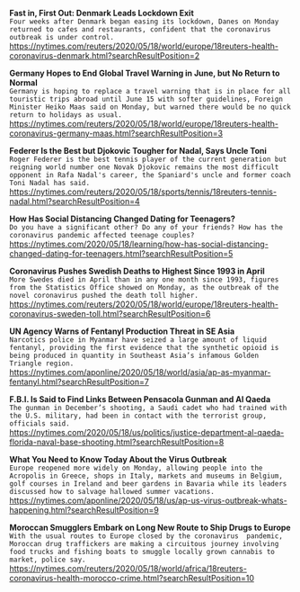 **Fast in, First Out: Denmark Leads Lockdown Exit**\
`Four weeks after Denmark began easing its lockdown, Danes on Monday returned to cafes and restaurants, confident that the coronavirus outbreak is under control. `\
https://nytimes.com/reuters/2020/05/18/world/europe/18reuters-health-coronavirus-denmark.html?searchResultPosition=2

**Germany Hopes to End Global Travel Warning in June, but No Return to Normal**\
`Germany is hoping to replace a travel warning that is in place for all touristic trips abroad until June 15 with softer guidelines, Foreign Minister Heiko Maas said on Monday, but warned there would be no quick return to holidays as usual.`\
https://nytimes.com/reuters/2020/05/18/world/europe/18reuters-health-coronavirus-germany-maas.html?searchResultPosition=3

**Federer Is the Best but Djokovic Tougher for Nadal, Says Uncle Toni**\
`Roger Federer is the best tennis player of the current generation but reigning world number one Novak Djokovic remains the most difficult opponent in Rafa Nadal's career, the Spaniard's uncle and former coach Toni Nadal has said.`\
https://nytimes.com/reuters/2020/05/18/sports/tennis/18reuters-tennis-nadal.html?searchResultPosition=4

**How Has Social Distancing Changed Dating for Teenagers?**\
`Do you have a significant other? Do any of your friends? How has the coronavirus pandemic affected teenage couples?`\
https://nytimes.com/2020/05/18/learning/how-has-social-distancing-changed-dating-for-teenagers.html?searchResultPosition=5

**Coronavirus Pushes Swedish Deaths to Highest Since 1993 in April**\
`More Swedes died in April than in any one month since 1993, figures from the Statistics Office showed on Monday, as the outbreak of the novel coronavirus pushed the death toll higher.`\
https://nytimes.com/reuters/2020/05/18/world/europe/18reuters-health-coronavirus-sweden-toll.html?searchResultPosition=6

**UN Agency Warns of Fentanyl Production Threat in SE Asia**\
`Narcotics police in Myanmar have seized a large amount of liquid fentanyl, providing the first evidence that the synthetic opioid is being produced in quantity in Southeast Asia’s infamous Golden Triangle region.`\
https://nytimes.com/aponline/2020/05/18/world/asia/ap-as-myanmar-fentanyl.html?searchResultPosition=7

**F.B.I. Is Said to Find Links Between Pensacola Gunman and Al Qaeda**\
`The gunman in December’s shooting, a Saudi cadet who had trained with the U.S. military, had been in contact with the terrorist group, officials said.`\
https://nytimes.com/2020/05/18/us/politics/justice-department-al-qaeda-florida-naval-base-shooting.html?searchResultPosition=8

**What You Need to Know Today About the Virus Outbreak**\
`Europe reopened more widely on Monday, allowing people into the Acropolis in Greece, shops in Italy, markets and museums in Belgium, golf courses in Ireland and beer gardens in Bavaria while its leaders discussed how to salvage hallowed summer vacations.`\
https://nytimes.com/aponline/2020/05/18/us/ap-us-virus-outbreak-whats-happening.html?searchResultPosition=9

**Moroccan Smugglers Embark on Long New Route to Ship Drugs to Europe**\
`With the usual routes to Europe closed by the coronavirus  pandemic, Moroccan drug traffickers are making a circuitous journey involving food trucks and fishing boats to smuggle locally grown cannabis to market, police say.`\
https://nytimes.com/reuters/2020/05/18/world/africa/18reuters-coronavirus-health-morocco-crime.html?searchResultPosition=10

